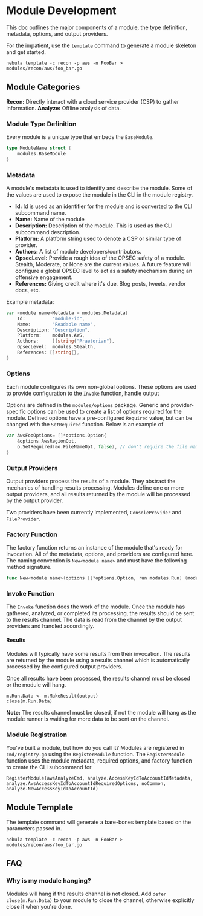 # Module Development

This doc outlines the major components of a module, the type definition, metadata, options, and output providers.


For the impatient, use the `template` command to generate a module skeleton and get started.

```shell
nebula template -c recon -p aws -n FooBar > modules/recon/aws/foo_bar.go
```

## Module Categories

**Recon:** Directly interact with a cloud service provider (CSP) to gather information. 
**Analyze:** Offline analysis of data.


### Module Type Definition

Every module is a unique type that embeds the `BaseModule`.

```go
type ModuleName struct {
	modules.BaseModule
}
```

### Metadata

A module's metadata is used to identify and describe the module. Some of the values are used to expose the module in the CLI in the module registry.

- **Id:** Id is used as an identifier for the module and is converted to the CLI subcommand name.
- **Name:** Name of the module
- **Description:** Description of the module. This is used as the CLI subcommand description.
- **Platform:** A platform string used to denote a CSP or similar type of provider.
- **Authors:** A list of module developers/contributors.
- **OpsecLevel:** Provide a rough idea of the OPSEC safety of a module. Stealth, Moderate, or None are the current values. A future feature will configure a global OPSEC level to act as a safety mechanism during an offensive engagement.
- **References:** Giving credit where it's due. Blog posts, tweets, vendor docs, etc.


Example metadata:
```go
var <module name>Metadata = modules.Metadata{
	Id:          "module-id", 
	Name:        "Readable name",
	Description: "Description",
	Platform:    modules.AWS,
	Authors:     []string{"Praetorian"},
	OpsecLevel:  modules.Stealth,
	References: []string{},
}
```

### Options
Each module configures its own non-global options. These options are used to provide configuration to the `Invoke` function, handle output

Options are defined in the `modules/options` package. Generic and provider-specific options can be used to create a list of options required for the module. Defined options have a pre-configured `Required` value, but can be changed with the `SetRequired` function. Below is an example of 

```go
var AwsFooOptions= []*options.Option{
	&options.AwsRegionOpt,
	o.SetRequired(&o.FileNameOpt, false), // don't require the file name
}
```

### Output Providers

Output providers process the results of a module. They abstract the mechanics of handling results processing. Modules define one or more output providers, and all results returned by the module will be processed by the output provider.

Two providers have been currently implemented, `ConsoleProvider` and `FileProvider`.

### Factory Function

The factory function returns an instance of the module that's ready for invocation. All of the metadata, options, and providers are configured here. The naming convention is `New<module name>` and must have the following method signature.

```go
func New<module name>(options []*options.Option, run modules.Run) (modules.Module, error)
```

### Invoke Function

The `Invoke` function does the work of the module. Once the module has gathered, analyzed, or completed its processing, the results should be sent to the results channel. The data is read from the channel by the output providers and handled accordingly.

#### Results

Modules will typically have some results from their invocation. The results are returned by the module using a results channel which is automatically processed by the configured output providers. 

Once all results have been processed, the results channel must be closed or the module will hang.

```
m.Run.Data <- m.MakeResult(output)
close(m.Run.Data)
```

**Note:** The results channel must be closed, if not the module will hang as the module runner is waiting for more data to be sent on the channel.



### Module Registration

You've built a module, but how do you call it? Modules are registered in `cmd/registry.go` using the `RegisterModule` function. The `RegisterModule` function uses the module metadata, required options, and factory function to create the CLI subcommand for 

`RegisterModule(awsAnalyzeCmd, analyze.AccessKeyIdToAccountIdMetadata, analyze.AwsAccessKeyIdToAccountIdRequiredOptions, noCommon, analyze.NewAccessKeyIdToAccountId)`

## Module Template

The template command will generate a bare-bones template based on the parameters passed in.

```
nebula template -c recon -p aws -n FooBar > modules/recon/aws/foo_bar.go
```

## FAQ

### Why is my module hanging?

Modules will hang if the results channel is not closed. Add `defer close(m.Run.Data)` to your module to close the channel, otherwise explicitly close it when you're done.

